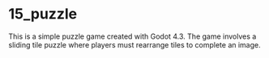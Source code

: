 # 15_puzzle
This is a simple puzzle game created with Godot 4.3. The game involves a sliding tile puzzle where players must rearrange tiles to complete an image.
